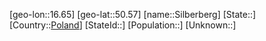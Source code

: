﻿---
location: [50.57,16.65]
type: City
tags:
- geo/City


SpocWebEntityId: 34268
isDeleted: false
confidential: public

---
[geo-lon::16.65]
[geo-lat::50.57]
[name::Silberberg]
[State::]
[Country::[Poland](geo/Continent/Europe/Poland.md)]
[StateId::]
[Population::]
[Unknown::]

